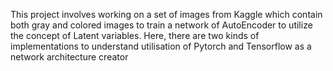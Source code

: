 This project involves working on a set of images from Kaggle which contain both gray and colored images to train a network of AutoEncoder to utilize the concept of Latent variables.
Here, there are two kinds of implementations to understand utilisation of Pytorch and Tensorflow as a network architecture creator
